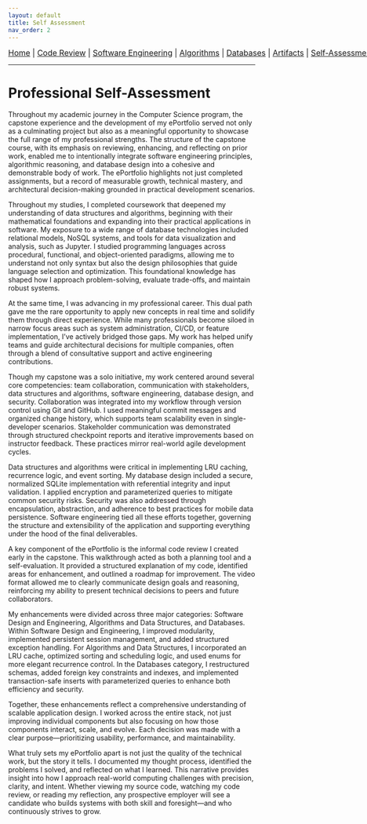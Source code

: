 ```yaml
---
layout: default
title: Self Assessment
nav_order: 2
---
```

<div style="text-align: center; white-space: nowrap; font-size: 16px; margin-bottom: 10px;">
  <a href="/snhu-capstone/index.md">Home</a> |
  <a href="/snhu-capstone/code-review/index.md">Code Review</a> |
  <a href="/snhu-capstone/enhancements/software-engineering/index.md">Software Engineering</a> |
  <a href="/snhu-capstone/enhancements/data-structures-algorithms/index.md">Algorithms</a> |
  <a href="/snhu-capstone/enhancements/databases/index.md">Databases</a> |
  <a href="/snhu-capstone/artifacts/index.md">Artifacts</a> |
  <a href="/snhu-capstone/self-assessment/index.md">Self-Assessment</a>
</div>
<hr>

# Professional Self-Assessment

Throughout my academic journey in the Computer Science program, the capstone experience and the development of my ePortfolio served not only as a culminating project but also as a meaningful opportunity to showcase the full range of my professional strengths. The structure of the capstone course, with its emphasis on reviewing, enhancing, and reflecting on prior work, enabled me to intentionally integrate software engineering principles, algorithmic reasoning, and database design into a cohesive and demonstrable body of work. The ePortfolio highlights not just completed assignments, but a record of measurable growth, technical mastery, and architectural decision-making grounded in practical development scenarios.

Throughout my studies, I completed coursework that deepened my understanding of data structures and algorithms, beginning with their mathematical foundations and expanding into their practical applications in software. My exposure to a wide range of database technologies included relational models, NoSQL systems, and tools for data visualization and analysis, such as Jupyter. I studied programming languages across procedural, functional, and object-oriented paradigms, allowing me to understand not only syntax but also the design philosophies that guide language selection and optimization. This foundational knowledge has shaped how I approach problem-solving, evaluate trade-offs, and maintain robust systems.

At the same time, I was advancing in my professional career. This dual path gave me the rare opportunity to apply new concepts in real time and solidify them through direct experience. While many professionals become siloed in narrow focus areas such as system administration, CI/CD, or feature implementation, I’ve actively bridged those gaps. My work has helped unify teams and guide architectural decisions for multiple companies, often through a blend of consultative support and active engineering contributions.

Though my capstone was a solo initiative, my work centered around several core competencies: team collaboration, communication with stakeholders, data structures and algorithms, software engineering, database design, and security. Collaboration was integrated into my workflow through version control using Git and GitHub. I used meaningful commit messages and organized change history, which supports team scalability even in single-developer scenarios. Stakeholder communication was demonstrated through structured checkpoint reports and iterative improvements based on instructor feedback. These practices mirror real-world agile development cycles.

Data structures and algorithms were critical in implementing LRU caching, recurrence logic, and event sorting. My database design included a secure, normalized SQLite implementation with referential integrity and input validation. I applied encryption and parameterized queries to mitigate common security risks. Security was also addressed through encapsulation, abstraction, and adherence to best practices for mobile data persistence. Software engineering tied all these efforts together, governing the structure and extensibility of the application and supporting everything under the hood of the final deliverables.

A key component of the ePortfolio is the informal code review I created early in the capstone. This walkthrough acted as both a planning tool and a self-evaluation. It provided a structured explanation of my code, identified areas for enhancement, and outlined a roadmap for improvement. The video format allowed me to clearly communicate design goals and reasoning, reinforcing my ability to present technical decisions to peers and future collaborators.

My enhancements were divided across three major categories: Software Design and Engineering, Algorithms and Data Structures, and Databases. Within Software Design and Engineering, I improved modularity, implemented persistent session management, and added structured exception handling. For Algorithms and Data Structures, I incorporated an LRU cache, optimized sorting and scheduling logic, and used enums for more elegant recurrence control. In the Databases category, I restructured schemas, added foreign key constraints and indexes, and implemented transaction-safe inserts with parameterized queries to enhance both efficiency and security.

Together, these enhancements reflect a comprehensive understanding of scalable application design. I worked across the entire stack, not just improving individual components but also focusing on how those components interact, scale, and evolve. Each decision was made with a clear purpose—prioritizing usability, performance, and maintainability.

What truly sets my ePortfolio apart is not just the quality of the technical work, but the story it tells. I documented my thought process, identified the problems I solved, and reflected on what I learned. This narrative provides insight into how I approach real-world computing challenges with precision, clarity, and intent. Whether viewing my source code, watching my code review, or reading my reflection, any prospective employer will see a candidate who builds systems with both skill and foresight—and who continuously strives to grow.